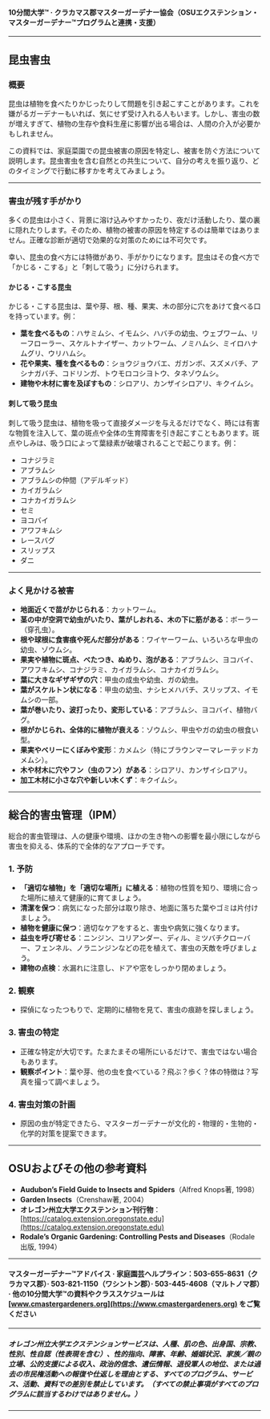 #### 10分間大学™ · クラカマス郡マスターガーデナー協会（OSUエクステンション・マスターガーデナー™プログラムと連携・支援）

---

## 昆虫害虫

### 概要

昆虫は植物を食べたりかじったりして問題を引き起こすことがあります。これを嫌がるガーデナーもいれば、気にせず受け入れる人もいます。しかし、害虫の数が増えすぎて、植物の生存や食料生産に影響が出る場合は、人間の介入が必要かもしれません。

この資料では、家庭菜園での昆虫被害の原因を特定し、被害を防ぐ方法について説明します。昆虫害虫を含む自然との共生について、自分の考えを振り返り、どのタイミングで行動に移すかを考えてみましょう。

---

### 害虫が残す手がかり

多くの昆虫は小さく、背景に溶け込みやすかったり、夜だけ活動したり、葉の裏に隠れたりします。そのため、植物の被害の原因を特定するのは簡単ではありません。正確な診断が適切で効果的な対策のためには不可欠です。

幸い、昆虫の食べ方には特徴があり、手がかりになります。昆虫はその食べ方で「かじる・こする」と「刺して吸う」に分けられます。

#### かじる・こする昆虫

かじる・こする昆虫は、葉や芽、根、種、果実、木の部分に穴をあけて食べる口を持っています。例：

- **葉を食べるもの**：ハサミムシ、イモムシ、ハバチの幼虫、ウェブワーム、リーフローラー、スケルトナイザー、カットワーム、ノミハムシ、ミイロハナムグリ、ウリハムシ。
- **花や果実、種を食べるもの**：ショウジョウバエ、ガガンボ、スズメバチ、アシナガバチ、コドリンガ、トウモロコシヨトウ、タネゾウムシ。
- **建物や木材に害を及ぼすもの**：シロアリ、カンザイシロアリ、キクイムシ。

#### 刺して吸う昆虫

刺して吸う昆虫は、植物を吸って直接ダメージを与えるだけでなく、時には有害な物質を注入して、葉の斑点や全体の生育障害を引き起こすこともあります。斑点やしみは、吸う口によって葉緑素が破壊されることで起こります。例：

- コナジラミ
- アブラムシ
- アブラムシの仲間（アデルギッド）
- カイガラムシ
- コナカイガラムシ
- セミ
- ヨコバイ
- アワフキムシ
- レースバグ
- スリップス
- ダニ

---

### よく見かける被害

- **地面近くで苗がかじられる**：カットワーム。
- **茎の中が空洞で幼虫がいたり、葉がしおれる、木の下に筋がある**：ボーラー（穿孔虫）。
- **根や球根に食害痕や死んだ部分がある**：ワイヤーワーム、いろいろな甲虫の幼虫、ゾウムシ。
- **果実や植物に斑点、べたつき、ぬめり、泡がある**：アブラムシ、ヨコバイ、アワフキムシ、コナジラミ、カイガラムシ、コナカイガラムシ。
- **葉に大きなギザギザの穴**：甲虫の成虫や幼虫、ガの幼虫。
- **葉がスケルトン状になる**：甲虫の幼虫、ナシヒメハバチ、スリップス、イモムシの一部。
- **葉が巻いたり、波打ったり、変形している**：アブラムシ、ヨコバイ、植物バグ。
- **根がかじられ、全体的に植物が衰える**：ゾウムシ、甲虫やガの幼虫の根食い型。
- **果実やベリーにくぼみや変形**：カメムシ（特にブラウンマーマレーテッドカメムシ）。
- **木や材木に穴やフン（虫のフン）がある**：シロアリ、カンザイシロアリ。
- **加工木材に小さな穴や新しい木くず**：キクイムシ。

---

## 総合的害虫管理（IPM）

総合的害虫管理は、人の健康や環境、ほかの生き物への影響を最小限にしながら害虫を抑える、体系的で全体的なアプローチです。

### 1. 予防

- **「適切な植物」を「適切な場所」に植える**：植物の性質を知り、環境に合った場所に植えて健康的に育てましょう。
- **清潔を保つ**：病気になった部分は取り除き、地面に落ちた葉やゴミは片付けましょう。
- **植物を健康に保つ**：適切なケアをすると、害虫や病気に強くなります。
- **益虫を呼び寄せる**：ニンジン、コリアンダー、ディル、ミツバチクローバー、フェンネル、ノラニンジンなどの花を植えて、害虫の天敵を呼びましょう。
- **建物の点検**：水漏れに注意し、ドアや窓をしっかり閉めましょう。

### 2. 観察

- 探偵になったつもりで、定期的に植物を見て、害虫の痕跡を探しましょう。

### 3. 害虫の特定

- 正確な特定が大切です。たまたまその場所にいるだけで、害虫ではない場合もあります。
- **観察ポイント**：葉や芽、他の虫を食べている？飛ぶ？歩く？体の特徴は？写真を撮って調べましょう。

### 4. 害虫対策の計画

- 原因の虫が特定できたら、マスターガーデナーが文化的・物理的・生物的・化学的対策を提案できます。

---

## OSUおよびその他の参考資料

- **Audubon’s Field Guide to Insects and Spiders**（Alfred Knops著, 1998）
- **Garden Insects**（Crenshaw著, 2004）
- **オレゴン州立大学エクステンション刊行物**：[https://catalog.extension.oregonstate.edu](https://catalog.extension.oregonstate.edu)
- **Rodale’s Organic Gardening: Controlling Pests and Diseases**（Rodale出版, 1994）

---

#### マスターガーデナー™アドバイス · 家庭園芸ヘルプライン：503-655-8631（クラカマス郡）· 503-821-1150（ワシントン郡）· 503-445-4608（マルトノマ郡）· 他の10分間大学™の資料やクラススケジュールは [www.cmastergardeners.org](https://www.cmastergardeners.org) をご覧ください

---

##### オレゴン州立大学エクステンションサービスは、人種、肌の色、出身国、宗教、性別、性自認（性表現を含む）、性的指向、障害、年齢、婚姻状況、家族／親の立場、公的支援による収入、政治的信念、遺伝情報、退役軍人の地位、または過去の市民権活動への報復や仕返しを理由とする、すべてのプログラム、サービス、活動、資料での差別を禁止しています。（すべての禁止事項がすべてのプログラムに該当するわけではありません。）

---